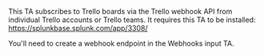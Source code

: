 This TA subscribes to Trello boards via the Trello webhook API from individual Trello accounts or Trello teams. It requires this TA to be installed: https://splunkbase.splunk.com/app/3308/

You'll need to create a webhook endpoint in the Webhooks input TA.
